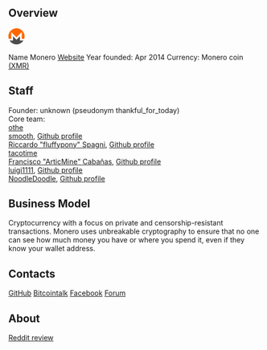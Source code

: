 ## Overview
![Monero logo](../projects/logo/monero.png)  
    
   Name Monero
   [Website](http://www.monero.cc/) 
   Year founded: Apr 2014
   Currency: Monero coin [(XMR)](https://coinmarketcap.com/currencies/monero/) 
## Staff 
   Founder: unknown (pseudonym thankful_for_today)  
   Core team:  
	[othe](othe@getmonero.org)  
	[smooth](smooth@getmonero.org), [Github profile](https://github.com/iamsmooth)  
	[Riccardo "fluffypony" Spagni](ric@getmonero.org), [Github profile](https://github.com/fluffypony)  
	[tacotime](tacotime@getmonero.org)  
	[Francisco "ArticMine" Cabañas](articmine@getmonero.org), [Github profile](https://github.com/luigi1111)  
	[luigi1111](luigi1111@getmonero.org), [Github profile](https://github.com/luigi1111)  
	[NoodleDoodle](noodledoodle@getmonero.org), [Github profile](https://github.com/NoodleDoodleNoodleDoodleNoodleDoodleNoo)  
    
## Business Model
   Cryptocurrency with a focus on private and censorship-resistant transactions.
Monero uses unbreakable cryptography to ensure that no one can see how much money you have or where you spend it, even if they know your wallet address.
	
## Contacts
   [GitHub](https://github.com/monero-project/) 
   [Bitcointalk](https://bitcointalk.org/index.php?topic=583449.0) 
   [Facebook](https://www.facebook.com/monerocurrency) 
   [Forum](https://forum.getmonero.org/)  
## About 
   [Reddit review](https://www.reddit.com/r/Monero/comments/668rl4/xmrto_review/) 




